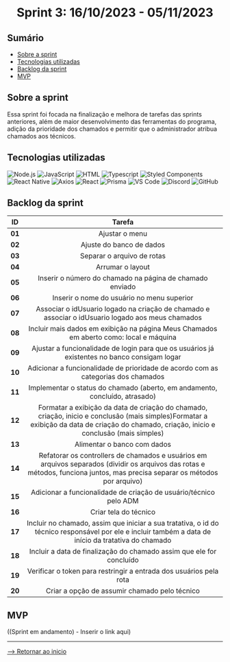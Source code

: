 <h1 align="center">Sprint 3: 16/10/2023 - 05/11/2023</h1>

## Sumário

- [Sobre a sprint](#Sobre-a-sprint)
- [Tecnologias utilizadas](#Tecnologias-utilizadas)
- [Backlog da sprint](#Backlog-da-sprint)
- [MVP](#MVP)


## Sobre a sprint

Essa sprint foi focada na finalização e melhora de tarefas das sprints anteriores, além de maior desenvolvimento das ferramentas do programa, adição da prioridade dos chamados e permitir que o administrador atribua chamados aos técnicos.

## Tecnologias utilizadas

<span id="tecnologias">
<img src="https://img.shields.io/badge/Node.Js-CED4DA?style=opensans&logo=nodedotjs&logoColor=white&color=blue" alt="Node.js" />
<img src="https://img.shields.io/badge/JavaScript-black?style=opensans&logo=javascript&logoColor=white&color=blue" alt="JavaScript" />
<img src="https://img.shields.io/badge/%3C%2F%3E_HTML%20-%20black?style=opensans&logo=html&logoColor=white&color=blue" alt ="HTML" />
<img src="https://img.shields.io/badge/TypeScript-CED4DA?style=opensans&logo=typescript&logoColor=white&color=blue" alt="Typescript" />
<img src="https://img.shields.io/badge/Styled_Components-CED4DA?opensans&logo=styled-components&logoColor=white&color=blue" alt="Styled Components" /> 
<img src="https://img.shields.io/badge/React_Native-CED4DA?opensans&logo=react&logoColor=white&color=blue" alt="React Native" /> 
<img src="https://img.shields.io/badge/Axios-CED4DA?opensans&logo=axios&logoColor=white&color=blue" alt="Axios" /> 
<img src="https://img.shields.io/badge/React-CED4DA?opensans&logo=react&logoColor=white&color=blue" alt="React" /> 
<img src="https://img.shields.io/badge/Prisma-CED4DA?opensans&logo=prisma&logoColor=white&color=blue" alt="Prisma" /> 
<img src="https://img.shields.io/badge/VS_Code-CED4DA?opensans&logo=visual%20studio%20code&logoColor=white&color=blue" alt="VS Code" />
<img src="https://img.shields.io/badge/Discord-CED4DA?opensans&logo=discord&logoColor=white&color=blue" alt="Discord" /> 
<img src="https://img.shields.io/badge/GitHub-CED4DA?opensans&logo=github&logoColor=whitek&color=blue" alt="GitHub" /> 


## Backlog da sprint

 ID | Tarefa |
|:--------------:  | :----------:|
| **01** | Ajustar o menu |
| **02** | Ajuste do banco de dados |   
| **03** | Separar o arquivo de rotas |
| **04** | Arrumar o layout |  
| **05** | Inserir o número do chamado na página de chamado enviado |  
| **06** | Inserir o nome do usuário no menu superior | 
| **07** | Associar o idUsuario logado na criação de chamado e associar o idUsuario logado aos meus chamados | 
| **08** | Incluir mais dados em exibição na página Meus Chamados em aberto como: local e máquina |
| **09** | Ajustar a funcionalidade de login para que os usuários já existentes no banco consigam logar | 
| **10** | Adicionar a funcionalidade de prioridade de acordo com as categorias dos chamados |
| **11** | Implementar o status do chamado (aberto, em andamento, concluído, atrasado) |
| **12** | Formatar a exibição da data de criação do chamado, criação, inicio e conclusão (mais simples)Formatar a exibição da data de criação do chamado, criação, inicio e conclusão (mais simples) |
| **13** | Alimentar o banco com dados |
| **14** | Refatorar os controllers de chamados e usuários em arquivos separados (dividir os arquivos das rotas e métodos, funciona juntos, mas precisa separar os métodos por arquivo) |
| **15** | Adicionar a funcionalidade de criação de usuário/técnico pelo ADM |
| **16** | Criar tela do técnico |
| **17** | Incluir no chamado, assim que iniciar a sua tratativa, o id do técnico responsável por ele e incluir também a data de início da tratativa do chamado |
| **18** | Incluir a data de finalização do chamado assim que ele for concluído |
| **19** | Verificar o token para restringir a entrada dos usuários pela rota |
| **20** | Criar a opção de assumir chamado pelo técnico |

## MVP

((Sprint em andamento) - Inserir o link aqui)

<hr>

[--> Retornar ao inicio](#Sumário)
